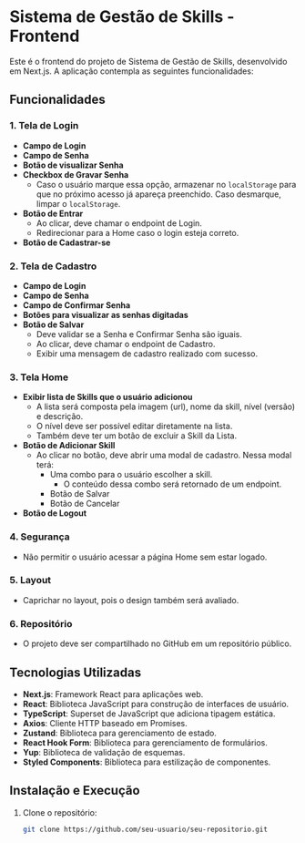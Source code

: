 # Sistema de Gestão de Skills - Frontend

Este é o frontend do projeto de Sistema de Gestão de Skills, desenvolvido em Next.js. A aplicação contempla as seguintes funcionalidades:

## Funcionalidades

### 1. Tela de Login

- **Campo de Login**
- **Campo de Senha**
- **Botão de visualizar Senha**
- **Checkbox de Gravar Senha**
  - Caso o usuário marque essa opção, armazenar no `localStorage` para que no próximo acesso já apareça preenchido. Caso desmarque, limpar o `localStorage`.
- **Botão de Entrar**
  - Ao clicar, deve chamar o endpoint de Login.
  - Redirecionar para a Home caso o login esteja correto.
- **Botão de Cadastrar-se**

### 2. Tela de Cadastro

- **Campo de Login**
- **Campo de Senha**
- **Campo de Confirmar Senha**
- **Botões para visualizar as senhas digitadas**
- **Botão de Salvar**
  - Deve validar se a Senha e Confirmar Senha são iguais.
  - Ao clicar, deve chamar o endpoint de Cadastro.
  - Exibir uma mensagem de cadastro realizado com sucesso.

### 3. Tela Home

- **Exibir lista de Skills que o usuário adicionou**
  - A lista será composta pela imagem (url), nome da skill, nível (versão) e descrição.
  - O nível deve ser possível editar diretamente na lista.
  - Também deve ter um botão de excluir a Skill da Lista.
- **Botão de Adicionar Skill**
  - Ao clicar no botão, deve abrir uma modal de cadastro. Nessa modal terá:
    - Uma combo para o usuário escolher a skill.
      - O conteúdo dessa combo será retornado de um endpoint.
    - Botão de Salvar
    - Botão de Cancelar
- **Botão de Logout**

### 4. Segurança

- Não permitir o usuário acessar a página Home sem estar logado.

### 5. Layout

- Caprichar no layout, pois o design também será avaliado.

### 6. Repositório

- O projeto deve ser compartilhado no GitHub em um repositório público.

## Tecnologias Utilizadas

- **Next.js**: Framework React para aplicações web.
- **React**: Biblioteca JavaScript para construção de interfaces de usuário.
- **TypeScript**: Superset de JavaScript que adiciona tipagem estática.
- **Axios**: Cliente HTTP baseado em Promises.
- **Zustand**: Biblioteca para gerenciamento de estado.
- **React Hook Form**: Biblioteca para gerenciamento de formulários.
- **Yup**: Biblioteca de validação de esquemas.
- **Styled Components**: Biblioteca para estilização de componentes.

## Instalação e Execução

1. Clone o repositório:
   ```bash
   git clone https://github.com/seu-usuario/seu-repositorio.git
   ```
